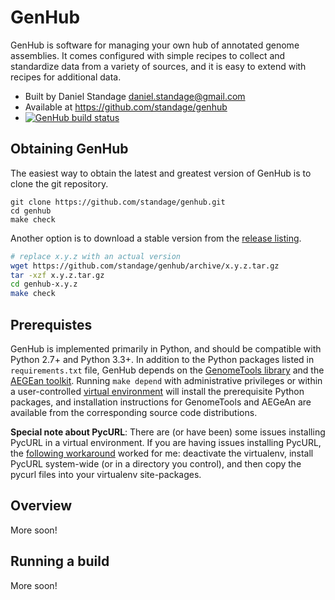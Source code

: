GenHub
======

GenHub is software for managing your own hub of annotated genome assemblies. It
comes configured with simple recipes to collect and standardize data from a
variety of sources, and it is easy to extend with recipes for additional data.

* Built by Daniel Standage <daniel.standage@gmail.com>
* Available at https://github.com/standage/genhub
* [![GenHub build status](travisbadge)](https://travis-ci.org/standage/genhub)

## Obtaining GenHub

The easiest way to obtain the latest and greatest version of GenHub is to clone
the git repository.

```
git clone https://github.com/standage/genhub.git
cd genhub
make check
```

Another option is to download a stable version from the [release listing][rel].

```bash
# replace x.y.z with an actual version
wget https://github.com/standage/genhub/archive/x.y.z.tar.gz
tar -xzf x.y.z.tar.gz
cd genhub-x.y.z
make check
```

[rel]: https://github.com/standage/genhub/releases

## Prerequistes

GenHub is implemented primarily in Python, and should be compatible with Python
2.7+ and Python 3.3+. In addition to the Python packages listed in
`requirements.txt` file, GenHub depends on the [GenomeTools library][gt] and
the [AEGEan toolkit][agn]. Running `make depend` with administrative privileges
or within a user-controlled [virtual environment][venv] will install the
prerequisite Python packages, and installation instructions for GenomeTools and
AEGeAn are available from the corresponding source code distributions.

**Special note about PycURL**: There are (or have been) some issues installing
PycURL in a virtual environment. If you are having issues installing PycURL,
the [following workaround][curl] worked for me: deactivate the virtualenv,
install PycURL system-wide (or in a directory you control), and then copy the
pycurl files into your virtualenv site-packages.

[travisbadge]: https://api.travis-ci.org/standage/genhub.svg?branch=master
[gt]: http://genometools.org
[agn]: http://standage.github.io/AEGeAn
[venv]: http://docs.python-guide.org/en/latest/dev/virtualenvs/
[curl]: http://eon01.com/blog/hacking-pycurl-installation-problem-within-virtualenv/

## Overview

More soon!

## Running a build

More soon!
